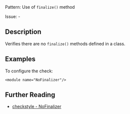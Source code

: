 Pattern: Use of `finalize()` method

Issue: -

## Description

Verifies there are no `finalize()` methods defined in a class. 

## Examples

To configure the check: 
    
    
    <module name="NoFinalizer"/>

## Further Reading

* [checkstyle - NoFinalizer](http://checkstyle.sourceforge.net/config_coding.html#NoFinalizer)